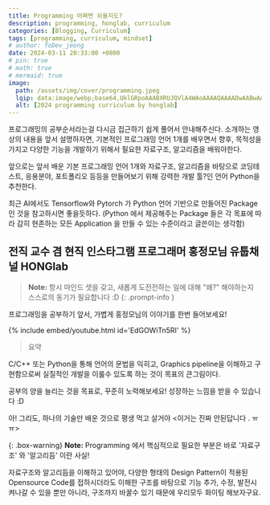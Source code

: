 ```yaml
---
title: Programming 어쩌면 쉬울지도?
description: programming, honglab, curriculum
categories: [Blogging, Curriculum]
tags: [programming, curriculum, mindset]
# author: foDev_jeong
date: 2024-03-11 20:33:00 +0800
# pin: true
# math: true
# mermaid: true
image:
  path: /assets/img/cover/programming.jpeg
  lqip: data:image/webp;base64,UklGRpoAAABXRUJQVlA4WAoAAAAQAAAADwAABwAAQUxQSDIAAAARL0AmbZurmr57yyIiqE8oiG0bejIYEQTgqiDA9vqnsUSI6H+oAERp2HZ65qP/VIAWAFZQOCBCAAAA8AEAnQEqEAAIAAVAfCWkAALp8sF8rgRgAP7o9FDvMCkMde9PK7euH5M1m6VWoDXf2FkP3BqV0ZYbO6NA/VFIAAAA
  alt: [2024 programming curriculum by honglab]
---
```


프로그래밍의 공부순서라는걸 다시금 접근하기 쉽게 풀어서 안내해주신다. 소개하는 영상의 내용을 앞서 설명하자면, 기본적인 프로그래밍 언어 1개를 배우면서 향후, 목적성을 가지고 다양한 기능을 개발하기 위해서 필요한 자료구조, 알고리즘을 배워야한다. 

앞으로는 앞서 배운 기본 프로그래밍 언어 1개와 자료구조, 알고리즘을 바탕으로 코딩테스트, 응용분야, 포트폴리오 등등을 만들어보기 위해 강력한 개발 툴?인 언어 Python을 추천한다.

최근 AI에서도 Tensorflow와 Pytorch 가 Python 언어 기반으로 만들어진 Package인 것을 참고하시면 좋을듯하다.
(Python 에서 제공해주는 Package 들은 각 목표에 따라 감히 현존하는 모든 Application 을 만들 수 있는 수준이라고 글쓴이는 생각함)

## **전직 교수 겸 현직  인스타그램 프로그래머 홍정모님 유툽채널 HONGlab**

> **Note:** 항시 마인드 셋을 갖고, 새롭게 도전전하는 일에 대해 "왜?" 해야하는지 스스로의 동기가 필요합니다 :D
{: .prompt-info }

프로그래밍을 공부하기 앞서, 가볍게 홍정모님의 이야기를 한번 들어보세요!

{% include embed/youtube.html id='EdGOWiTn5RI' %}

> 요약

C/C++ 또는 Python을 통해 언어의 문법을 익히고, Graphics pipeline을 이해하고 구현함으로써 실질적인 개발을 이룰수 있도록 하는 것이 목표의 큰그림이다. 

공부의 양을 늘리는 것을 목표로, 꾸준히 노력해보세요! 성장하는 느낌을 받을 수 있습니다 :D

아! 그리도, 하나의 기술만 배운 것으로 평생 먹고 살거야 <이거는 진짜 안된답니다 . ㅠㅠ>

{: .box-warning}
**Note:** Programming 에서 핵심적으로 필요한 부분은 바로 '자료구조' 와 '알고리듬' 이란 사실!


자료구조와 알고리듬을 이해하고 있어야, 다양한 형태의 Design Pattern이 적용된 Opensource Code를 접하시더라도 이해한 구조를 바탕으로 기능 추가, 수정, 발전시켜나갈 수 있을 뿐만 아니라, 구조까지 바꿀수 있기 때문에 우리모두 화이팅 해보자구요.




